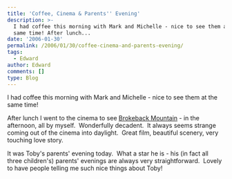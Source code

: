 ```yaml
---
title: 'Coffee, Cinema & Parents'' Evening'
description: >-
  I had coffee this morning with Mark and Michelle - nice to see them at the
  same time! After lunch...
date: '2006-01-30'
permalink: /2006/01/30/coffee-cinema-and-parents-evening/
tags:
  - Edward
author: Edward
comments: []
type: Blog
---
```


I had coffee this morning with Mark and Michelle - nice to see them at
the same time!

After lunch I went to the cinema to see [Brokeback Mountain][1] - in the
afternoon, all by myself.  Wonderfully decadent.  It always seems
strange coming out of the cinema into daylight.  Great film, beautiful
scenery, very touching love story.

It was Toby\'s parents\' evening today.  What a star he is - his (in
fact all three children\'s) parents\' evenings are always very
straightforward.  Lovely to have people telling me such nice things
about Toby!



[1]: https://www.imdb.com/title/tt0388795/
